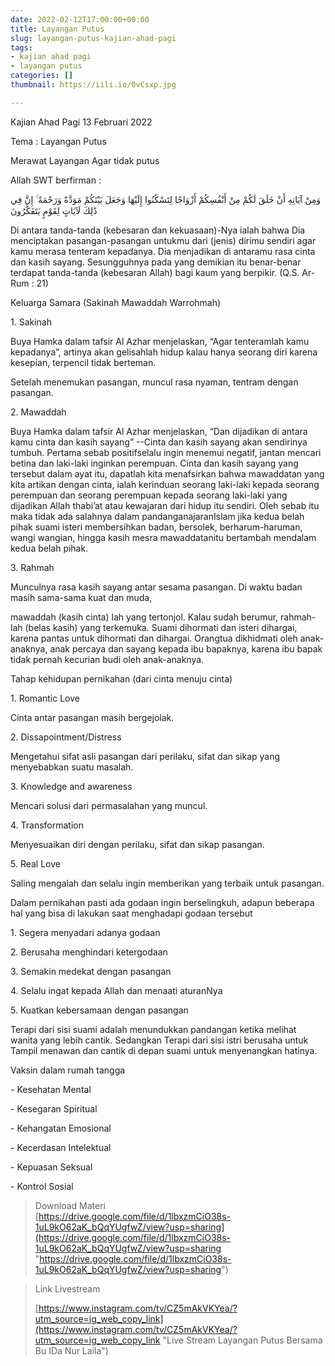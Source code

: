 ```yaml
---
date: 2022-02-12T17:00:00+00:00
title: Layangan Putus
slug: layangan-putus-kajian-ahad-pagi
tags:
- kajian ahad pagi
- layangan putus
categories: []
thumbnail: https://iili.io/0vCsxp.jpg

---
```

Kajian Ahad Pagi 13 Februari 2022

Tema : Layangan Putus

Merawat Layangan Agar tidak putus

Allah SWT berfirman :

وَمِنْ آيَاتِهِ أَنْ خَلَقَ لَكُمْ مِنْ أَنْفُسِكُمْ أَزْوَاجًا لِتَسْكُنُوا إِلَيْهَا وَجَعَلَ بَيْنَكُمْ مَوَدَّةً وَرَحْمَةً ۚ إِنَّ فِي ذَٰلِكَ لَآيَاتٍ لِقَوْمٍ يَتَفَكَّرُونَ

Di antara tanda-tanda (kebesaran dan kekuasaan)-Nya ialah bahwa Dia menciptakan pasangan-pasangan untukmu dari (jenis) dirimu sendiri agar kamu merasa tenteram kepadanya. Dia menjadikan di antaramu rasa cinta dan kasih sayang. Sesungguhnya pada yang demikian itu benar-benar terdapat tanda-tanda (kebesaran Allah) bagi kaum yang berpikir. (Q.S. Ar-Rum : 21)

Keluarga Samara (Sakinah Mawaddah Warrohmah)

1\. Sakinah

Buya Hamka dalam tafsir Al Azhar menjelaskan, “Agar tenteramlah kamu kepadanya”, artinya akan gelisahlah hidup kalau hanya seorang diri karena kesepian, terpencil tidak berteman.

Setelah menemukan pasangan,  muncul rasa nyaman, tentram dengan pasangan.

2\. Mawaddah

Buya Hamka dalam tafsir Al Azhar menjelaskan, “Dan dijadikan di antara kamu cinta dan kasih sayang” --Cinta dan kasih sayang akan sendirinya tumbuh. Pertama sebab positifselalu ingin menemui negatif, jantan mencari betina dan laki-laki inginkan perempuan. Cinta dan kasih sayang yang tersebut dalam ayat itu, dapatlah kita menafsirkan bahwa mawaddatan yang kita artikan dengan cinta, ialah kerinduan seorang laki-laki kepada seorang perempuan dan seorang perempuan kepada seorang laki-laki yang dijadikan Allah thabi’at atau kewajaran dari hidup itu sendiri. Oleh sebab itu maka tidak ada salahnya dalam pandanganajaranIslam jika kedua belah pihak suami isteri membersihkan badan, bersolek, berharum-haruman, wangi wangian, hingga kasih mesra mawaddatanitu bertambah mendalam kedua belah pihak.

3\. Rahmah

Munculnya rasa kasih sayang antar sesama pasangan. Di waktu badan masih sama-sama kuat dan muda,

mawaddah (kasih cinta) lah yang tertonjol. Kalau sudah berumur, rahmah-lah (belas kasih) yang terkemuka. Suami dihormati dan isteri dihargai, karena pantas untuk dihormati dan dihargai. Orangtua dikhidmati oleh anak-anaknya, anak percaya dan sayang kepada ibu bapaknya, karena ibu bapak tidak pernah kecurian budi oleh anak-anaknya.

Tahap kehidupan pernikahan (dari cinta menuju cinta)

1\. Romantic Love

Cinta antar pasangan masih bergejolak.

2\. Dissapointment/Distress

Mengetahui sifat asli pasangan dari perilaku, sifat dan sikap yang menyebabkan suatu masalah.

3\. Knowledge and awareness

Mencari solusi dari permasalahan yang muncul.

4\. Transformation

Menyesuaikan diri dengan perilaku, sifat dan sikap pasangan.

5\. Real Love

Saling mengalah dan selalu ingin memberikan yang terbaik untuk pasangan.

Dalam pernikahan pasti ada godaan ingin berselingkuh, adapun beberapa hal yang bisa di lakukan saat menghadapi godaan tersebut

1\. Segera menyadari adanya godaan

2\. Berusaha menghindari ketergodaan

3\. Semakin medekat dengan pasangan

4\. Selalu ingat kepada Allah dan menaati aturanNya

5\. Kuatkan kebersamaan dengan pasangan

Terapi dari sisi suami adalah menundukkan pandangan ketika melihat wanita yang lebih cantik. Sedangkan Terapi dari sisi istri berusaha untuk Tampil menawan dan cantik di depan suami untuk menyenangkan hatinya.

Vaksin dalam rumah tangga

\- Kesehatan Mental

\- Kesegaran Spiritual

\- Kehangatan Emosional

\- Kecerdasan Intelektual

\- Kepuasan Seksual

\- Kontrol Sosial

>   
> Download Materi   
> [https://drive.google.com/file/d/1lbxzmCiO38s-1uL9kO62aK_bQqYUgfwZ/view?usp=sharing](https://drive.google.com/file/d/1lbxzmCiO38s-1uL9kO62aK_bQqYUgfwZ/view?usp=sharing "https://drive.google.com/file/d/1lbxzmCiO38s-1uL9kO62aK_bQqYUgfwZ/view?usp=sharing")

> Link Livestream
>
> [https://www.instagram.com/tv/CZ5mAkVKYea/?utm_source=ig_web_copy_link](https://www.instagram.com/tv/CZ5mAkVKYea/?utm_source=ig_web_copy_link "Live Stream Layangan Putus Bersama Bu IDa Nur Laila")